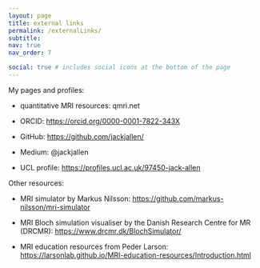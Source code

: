 ```yaml
---
layout: page
title: external links
permalink: /externalLinks/
subtitle: 
nav: true
nav_order: 7

social: true # includes social icons at the bottom of the page
---
```



My pages and profiles:

- quantitative MRI resources: qmri.net

- ORCID: https://orcid.org/0000-0001-7822-343X

- GitHub: https://github.com/jackjallen/

- Medium: @jackjallen

- UCL profile: https://profiles.ucl.ac.uk/97450-jack-allen

Other resources:

- MRI simulator by Markus Nilsson: https://github.com/markus-nilsson/mri-simulator

- MRI Bloch simulation visualiser by the Danish Research Centre for MR (DRCMR): https://www.drcmr.dk/BlochSimulator/

- MRI education resources from Peder Larson: https://larsonlab.github.io/MRI-education-resources/Introduction.html

<!--

Write your biography here. Tell the world about yourself. Link to your favorite [subreddit](http://reddit.com). You can put a picture in, too. The code is already in, just name your picture `prof_pic.jpg` and put it in the `img/` folder.

Put your address / P.O. box / other info right below your picture. You can also disable any of these elements by editing `profile` property of the YAML header of your `_pages/about.md`. Edit `_bibliography/papers.bib` and Jekyll will render your [publications page](/al-folio/publications/) automatically.

Link to your social media connections, too. This theme is set up to use [Font Awesome icons](https://fontawesome.com/) and [Academicons](https://jpswalsh.github.io/academicons/), like the ones below. Add your Facebook, Twitter, LinkedIn, Google Scholar, or just disable all of them.
-->


